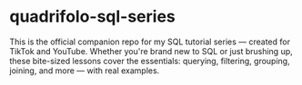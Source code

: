# quadrifolo-sql-series
This is the official companion repo for my SQL tutorial series — created for TikTok and YouTube.  Whether you're brand new to SQL or just brushing up, these bite-sized lessons cover the essentials: querying, filtering, grouping, joining, and more — with real examples.

